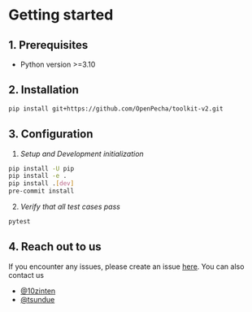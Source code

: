 # Getting started



## 1. Prerequisites

- Python version >=3.10

## 2. Installation
```bash
pip install git+https://github.com/OpenPecha/toolkit-v2.git
```

## 3. Configuration

1. _Setup and Development initialization_
```bash
pip install -U pip
pip install -e .
pip install .[dev]
pre-commit install

```

2. _Verify that all test cases pass_
```bash
pytest
```



## 4. Reach out to us
If you encounter any issues, please create an issue [here](https://github.com/OpenPecha/toolkit-v2/issues/new).
You can also contact us 
- [@10zinten](https://github.com/10zinten)
- [@tsundue](https://github.com/tenzin3)


